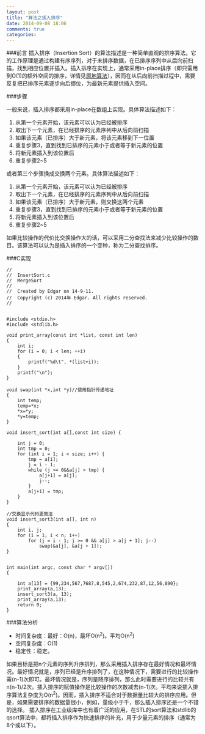 ```yaml
---
layout: post
title: "算法之插入排序"
date: 2014-09-08 18:06
comments: true
categories: 
---
```

###前言
插入排序（Insertion Sort）的算法描述是一种简单直观的排序算法。它的工作原理是通过构建有序序列，对于未排序数据，在已排序序列中从后向前扫描，找到相应位置并插入。插入排序在实现上，通常采用in-place排序（即只需用到O(1)的额外空间的排序，详情见[原地算法](http://zh.wikipedia.org/zh/%E5%8E%9F%E5%9C%B0%E7%AE%97%E6%B3%95)），因而在从后向前扫描过程中，需要反复把已排序元素逐步向后挪位，为最新元素提供插入空间。<!--more-->　 

###步骤   

一般来说，插入排序都采用in-place在数组上实现。具体算法描述如下： 

1. 从第一个元素开始，该元素可以认为已经被排序   
2. 取出下一个元素，在已经排序的元素序列中从后向前扫描    
3. 如果该元素（已排序）大于新元素，将该元素移到下一位置      
4. 重复步骤3，直到找到已排序的元素小于或者等于新元素的位置     
5. 将新元素插入到该位置后   
6. 重复步骤2~5   

或者第三个步骤换成交换两个元素。具体算法描述如下： 

1. 从第一个元素开始，该元素可以认为已经被排序   
2. 取出下一个元素，在已经排序的元素序列中从后向前扫描    
3. 如果该元素（已排序）大于新元素，则交换这两个元素      
4. 重复步骤3，直到找到已排序的元素小于或者等于新元素的位置     
5. 将新元素插入到该位置后   
6. 重复步骤2~5  

如果比较操作的代价比交换操作大的话，可以采用二分查找法来减少比较操作的数目。该算法可以认为是插入排序的一个变种，称为二分查找排序。    

###C实现  

```objc
//
//  InsertSort.c
//  MergeSort
//
//  Created by Edgar on 14-9-11.
//  Copyright (c) 2014年 Edgar. All rights reserved.
//


#include <stdio.h>
#include <stdlib.h>

void print_array(const int *list, const int len)
{
    int i;
    for (i = 0; i < len; ++i)
    {
        printf("%d\t", *(list+i));
    }
    printf("\n");
}

void swap(int *x,int *y)//使用指针传递地址
{
    int temp;
    temp=*x;
    *x=*y;
    *y=temp;
}

void insert_sort(int a[],const int size) {
    
    int j = 0;
    int tmp = 0;
    for (int i = 1; i < size; i++) {
        tmp = a[i];
        j = i - 1;
        while (j >= 0&&a[j] > tmp) {
            a[j+1] = a[j];
            j--;
        }
        a[j+1] = tmp;
    }
}

//交换显示代码更简洁
void insert_sort3(int a[], int n)
{
    int i, j;
    for (i = 1; i < n; i++)
        for (j = i - 1; j >= 0 && a[j] > a[j + 1]; j--)
            swap(&a[j], &a[j + 1]);
}


int main(int argc, const char * argv[])
{
    
    int a[13] = {99,234,567,7687,8,545,2,674,232,87,12,56,890};
    print_array(a,13);
    insert_sort3(a, 13);
    print_array(a,13);
    return 0;
}
```

###算法分析

* 时间复杂度：最好：O(n)，最坏O(n<sup>2</sup>)。平均O(n<sup>2</sup>)    
* 空间复杂度：O(1)     
* 稳定性：稳定。
 

如果目标是把n个元素的序列升序排列，那么采用插入排序存在最好情况和最坏情况。最好情况就是，序列已经是升序排列了，在这种情况下，需要进行的比较操作需(n-1)次即可。最坏情况就是，序列是降序排列，那么此时需要进行的比较共有n(n-1)/2次。插入排序的赋值操作是比较操作的次数减去(n-1)次。平均来说插入排序算法复杂度为O(n<sup>2</sup>)。因而，插入排序不适合对于数据量比较大的排序应用。但是，如果需要排序的数据量很小，例如，量级小于千，那么插入排序还是一个不错的选择。 插入排序在工业级库中也有着广泛的应用，在STL的sort算法和stdlib的qsort算法中，都将插入排序作为快速排序的补充，用于少量元素的排序（通常为8个或以下）。